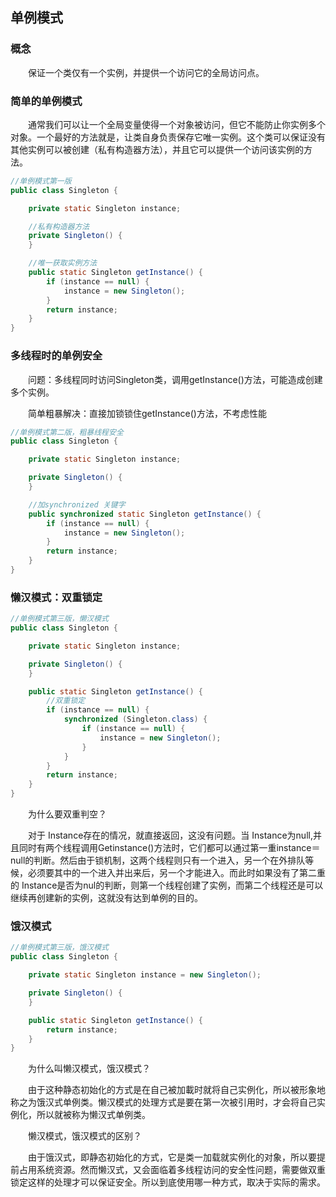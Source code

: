 ## 单例模式

### 概念

　　保证一个类仅有一个实例，并提供一个访问它的全局访问点。

### 简单的单例模式

　　通常我们可以让一个全局变量使得一个对象被访问，但它不能防止你实例多个对象。一个最好的方法就是，让类自身负责保存它唯一实例。这个类可以保证没有其他实例可以被创建（私有构造器方法），并且它可以提供一个访问该实例的方法。

```java
//单例模式第一版
public class Singleton {

    private static Singleton instance;

    //私有构造器方法
    private Singleton() {
    }

    //唯一获取实例方法
    public static Singleton getInstance() {
        if (instance == null) {
            instance = new Singleton();
        }
        return instance;
    }
}
```

### 多线程时的单例安全

　　问题：多线程同时访问Singleton类，调用getInstance()方法，可能造成创建多个实例。

　　简单粗暴解决：直接加锁锁住getInstance()方法，不考虑性能

```java
//单例模式第二版，粗暴线程安全
public class Singleton {

    private static Singleton instance;

    private Singleton() {
    }

    //加synchronized 关键字
    public synchronized static Singleton getInstance() {
        if (instance == null) {
            instance = new Singleton();
        }
        return instance;
    }
}
```

### 懒汉模式：双重锁定

```java
//单例模式第三版，懒汉模式
public class Singleton {

    private static Singleton instance;

    private Singleton() {
    }

    public static Singleton getInstance() {
        //双重锁定
        if (instance == null) {
            synchronized (Singleton.class) {
                if (instance == null) {
                    instance = new Singleton();
                }
            }
        }
        return instance;
    }
}
```

　　为什么要双重判空？

　　对于 Instance存在的情况，就直接返回，这没有问题。当 Instance为null,并且同时有两个线程调用Getinstance()方法时，它们都可以通过第一重instance＝null的判断。然后由于锁机制，这两个线程则只有一个进入，另一个在外排队等候，必须要其中的一个进入并出来后，另一个才能进入。而此时如果没有了第二重的 Instance是否为nul的判断，则第一个线程创建了实例，而第二个线程还是可以继续再创建新的实例，这就没有达到单例的目的。

### 饿汉模式

```java
//单例模式第三版，饿汉模式
public class Singleton {

    private static Singleton instance = new Singleton();

    private Singleton() {
    }

    public static Singleton getInstance() {
        return instance;
    }
}
```

　　为什么叫懒汉模式，饿汉模式？

　　由于这种静态初始化的方式是在自己被加載时就将自己实例化，所以被形象地称之为饿汉式单例类。懒汉模式的处理方式是要在第一次被引用时，才会将自己实例化，所以就被称为懒汉式单例类。

　　懒汉模式，饿汉模式的区别？

　　由于饿汉式，即静态初始化的方式，它是类一加载就实例化的对象，所以要提前占用系统资源。然而懒汉式，又会面临着多线程访问的安全性问题，需要做双重锁定这样的处理才可以保证安全。所以到底使用哪一种方式，取决于实际的需求。